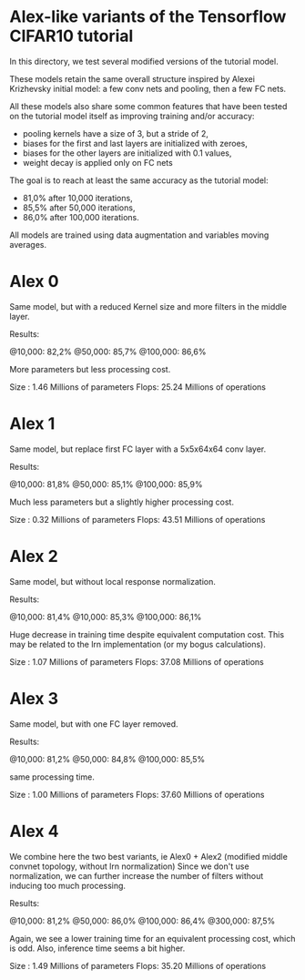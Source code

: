 # Alex-like variants of the Tensorflow CIFAR10 tutorial

In this directory, we test several modified versions of the tutorial model.

These models retain the same overall structure inspired by Alexei Krizhevsky
initial model: a few conv nets and pooling, then a few FC nets.

All these models also share some common features that have been tested on the
tutorial model itself as improving training and/or accuracy:
- pooling kernels have a size of 3, but a stride of 2,
- biases for the first and last layers are initialized with zeroes,
- biases for the other layers are initialized with 0.1 values,
- weight decay is applied only on FC nets

The goal is to reach at least the same accuracy as the tutorial model:
- 81,0% after 10,000 iterations,
- 85,5% after 50,000 iterations,
- 86,0% after 100,000 iterations.

All models are trained using data augmentation and variables moving averages.

# Alex 0

Same model, but with a reduced Kernel size and more filters in the middle
layer.

Results:

@10,000:  82,2%
@50,000:  85,7%
@100,000: 86,6%

More parameters but less processing cost.

Size : 1.46 Millions of parameters
Flops: 25.24 Millions of operations

# Alex 1

Same model, but replace first FC layer with a 5x5x64x64 conv layer.

Results:

@10,000:  81,8%
@50,000:  85,1%
@100,000: 85,9%

Much less parameters but a slightly higher processing cost.

Size : 0.32 Millions of parameters
Flops: 43.51 Millions of operations

# Alex 2

Same model, but without local response normalization.

Results:

@10,000:  81,4%
@10,000:  85,3%
@100,000: 86,1%

Huge decrease in training time despite equivalent computation cost.
This may be related to the lrn implementation (or my bogus calculations).

Size : 1.07 Millions of parameters
Flops: 37.08 Millions of operations

# Alex 3

Same model, but with one FC layer removed.

Results:

@10,000:  81,2%
@50,000:  84,8%
@100,000: 85,5%

same processing time.

Size : 1.00 Millions of parameters
Flops: 37.60 Millions of operations

# Alex 4

We combine here the two best variants, ie Alex0 + Alex2 (modified middle
convnet topology, without lrn normalization)
Since we don't use normalization, we can further increase the number of
filters without inducing too much processing.

Results:

@10,000:  81,2%
@50,000:  86,0%
@100,000: 86,4%
@300,000: 87,5%

Again, we see a lower training time for an equivalent processing cost, which
is odd. Also, inference time seems a bit higher.

Size : 1.49 Millions of parameters
Flops: 35.20 Millions of operations
